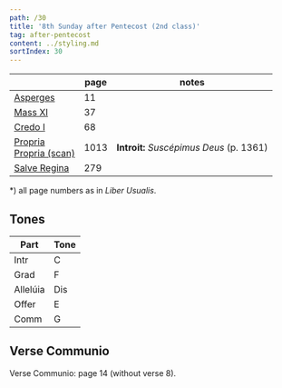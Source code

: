 ```yaml
---
path: /30
title: '8th Sunday after Pentecost (2nd class)'
tag: after-pentecost
content: ../styling.md
sortIndex: 30
---
```


|   | page | notes   |
|---|---|---|
| [Asperges](/pdf/asperges.pdf) | 11 ||
| [Mass XI](/pdf/xi.pdf) | 37 ||
| [Credo I](/pdf/credo-i.pdf) | 68 ||
| [Propria](https://bbloomf.github.io/jgabc/propers.html#sunday=Pent8)<br>[Propria (scan)](/pdf/8th-sunday-after-pentecost.pdf)  | 1013 | **Introit:** _Suscépimus Deus_ (p. 1361) |
| [Salve Regina](/pdf/salve-regina.pdf)  | 279  ||

*) all page numbers as in _Liber Usualis_.

## Tones

| Part  | Tone |
|---|---|
| Intr | C |
| Grad | F |
| Allelúia | Dis |
| Offer | E |
| Comm | G |

## Verse Communio
Verse Communio: page 14 (without verse 8).
